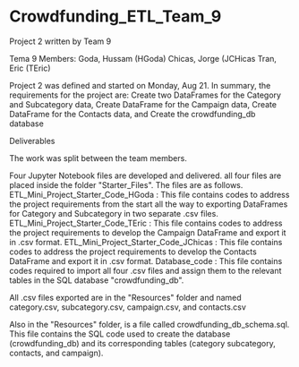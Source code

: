 # Crowdfunding_ETL_Team_9
Project 2 written by Team 9

Tema 9 Members:
      Goda, Hussam (HGoda)
      Chicas, Jorge (JCHicas
      Tran, Eric (TEric)


Project 2 was defined and started on Monday, Aug 21. In summary, the requirements for the project are:
      Create two DataFrames for the Category and Subcategory data,
      Create DataFrame for the Campaign data,
      Create DataFrame for the Contacts data, and
      Create the crowdfunding_db database


Deliverables

The work was split between the team members.

Four Jupyter Notebook files are developed and delivered. all four files are placed inside the folder "Starter_Files". The files are as follows.
      ETL_Mini_Project_Starter_Code_HGoda : This file contains codes to address the project requirements from the start all the way to exporting DataFrames for Category and Subcategory in two separate .csv files.
      ETL_Mini_Project_Starter_Code_TEric : This file contains codes to address the project requirements to develop the Campaign DataFrame and export it in .csv format.
      ETL_Mini_Project_Starter_Code_JChicas : This file contains codes to address the project requirements to develop the Contacts DataFrame and export it in .csv format.
      Database_code : This file contains codes required to import all four .csv files and assign them to the relevant tables in the SQL database "crowdfunding_db".
  
All .csv files exported are in the "Resources" folder and named category.csv, subcategory.csv, campaign.csv, and contacts.csv

Also in the "Resources" folder, is a file called crowdfunding_db_schema.sql. This file contains the SQL code used to create the database (crowdfunding_db) and its corresponding tables (category subcategory, contacts, and campaign).
